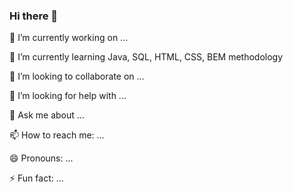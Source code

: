 ### Hi there 👋

🔭 I’m currently working on ...

🌱 I’m currently learning Java, SQL, HTML, CSS, BEM methodology 

👯 I’m looking to collaborate on ...

🤔 I’m looking for help with ...

💬 Ask me about ...

📫 How to reach me: ...

😄 Pronouns: ...

⚡ Fun fact: ...

